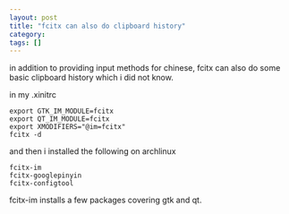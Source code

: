 ```yaml
---
layout: post
title: "fcitx can also do clipboard history"
category:
tags: []
---
```


in addition to providing input methods for chinese, fcitx can also do
some basic clipboard history which i did not know.

in my .xinitrc

    export GTK_IM_MODULE=fcitx
    export QT_IM_MODULE=fcitx
    export XMODIFIERS="@im=fcitx"
    fcitx -d

and then i installed the following on archlinux

    fcitx-im
    fcitx-googlepinyin
    fcitx-configtool

fcitx-im installs a few packages covering gtk and qt.
